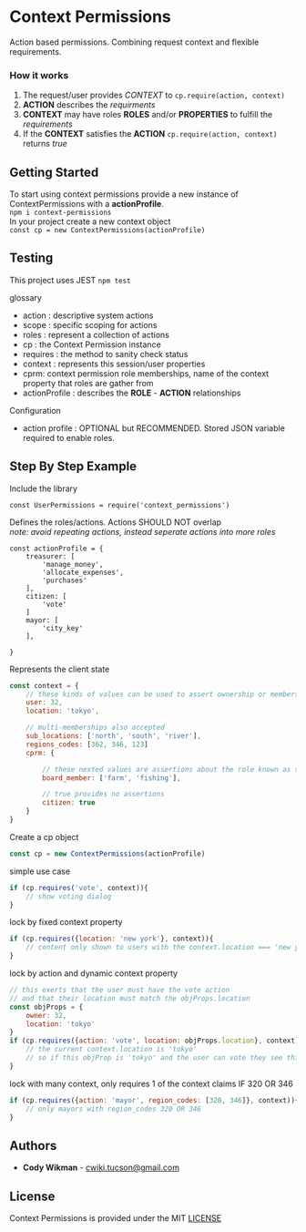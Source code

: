# Context Permissions
Action based permissions. Combining request context and flexible requirements.

### How it works
1. The request/user provides *CONTEXT* to `cp.require(action, context)`
1. **ACTION** describes the *requirments*
1. **CONTEXT** may have roles **ROLES** and/or **PROPERTIES** to fulfill the *requirements*
1. If the **CONTEXT** satisfies the **ACTION** `cp.require(action, context)` returns *true*


## Getting Started
To start using context permissions provide a new instance of ContextPermissions with a **actionProfile**.  
`npm i context-permissions`  
In your project create a new context object   
`const cp = new ContextPermissions(actionProfile)`

## Testing
This project uses JEST `npm test`

glossary
* action : descriptive system actions
* scope : specific scoping for actions
* roles : represent a collection of actions
* cp : the Context Permission instance
* requires : the method to sanity check status
* context : represents this session/user properties
* cprm: context permission role memberships, name of the context property that roles are gather from
* actionProfile : describes the **ROLE** - **ACTION** relationships


Configuration
* action profile : OPTIONAL but RECOMMENDED. 
Stored JSON variable required to enable roles.

## Step By Step Example

Include the library
``` 
const UserPermissions = require('context_permissions')
```


Defines the roles/actions. Actions SHOULD NOT overlap  
*note: avoid repeating actions, instead seperate actions into more roles*
```
const actionProfile = {
    treasurer: [
        'manage_money',
        'allocate_expenses',
        'purchases'
    ],
    citizen: [
        'vote'
    ]
    mayor: [
        'city_key'
    ],
    
}
```

Represents the client state
```js
const context = {
    // these kinds of values can be used to assert ownership or membership to objects
    user: 32, 
    location: 'tokyo',

    // multi-memberships also accepted
    sub_locations: ['north', 'south', 'river'], 
    regions_codes: [362, 346, 123]
    cprm: {

        // these nexted values are assertions about the role known as scope
        board_member: ['farm', 'fishing'], 

        // true provides no assertions
        citizen: true
    }
}
```

Create a cp object
```js
const cp = new ContextPermissions(actionProfile)
```


simple use case
```js
if (cp.requires('vote', context)){
    // show voting dialog
}
```


lock by fixed context property
```js
if (cp.requires({location: 'new york'}, context)){
    // content only shown to users with the context.location === 'new york' 
}
```


lock by action and dynamic context property
```js
// this exerts that the user must have the vote action 
// and that their location must match the objProps.location
const objProps = {
    owner: 32, 
    location: 'tokyo'
}
if (cp.requires({action: 'vote', location: objProps.location}, context)){
    // the current context.location is 'tokyo'
    // so if this objProp is 'tokyo' and the user can vote they see this 
}
```



lock with many context, only requires 1 of the context claims IF 320 OR 346
```js
if (cp.requires({action: 'mayor', region_codes: [320, 346]}, context)){
    // only mayors with region_codes 320 OR 346
}
```

## Authors
* **Cody Wikman** - <cwiki.tucson@gmail.com>

## License
Context Permissions is provided under the MIT [LICENSE](LICENSE)